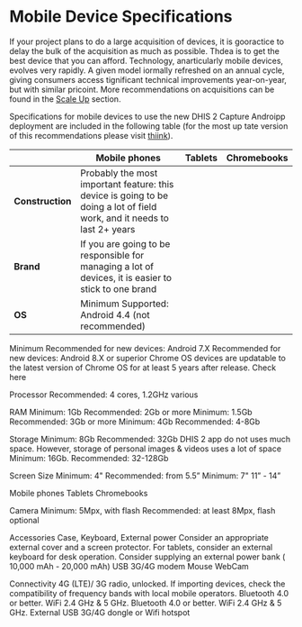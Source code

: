 # Mobile Device Specifications

If your project plans to do a large acquisition of devices, it is gooractice to delay the bulk of the acquisition as much as possible. Thdea is to get the best device that you can afford. Technology, anarticularly mobile devices, evolves very rapidly. A given model iormally refreshed on an annual cycle, giving consumers access tignificant technical improvements year-on-year, but with similar pricoint. More recommendations on acquisitions can be found in the [Scale Up](#scale-up) section.

Specifications for mobile devices to use the new DHIS 2 Capture Androipp deployment are included in the following table (for the most up tate version of this recommendations please visit [thiink](https://docs.google.com/document/d/1jZjw-hb1W8sszkPU9yPWrPoow91gEkTb0nyZJh3IJQQ/edit?usp=sharing)).

| | Mobile phones | Tablets | Chromebooks | 
|---|---|---|---| 
| **Construction** | Probably the most important feature: this device is going to be doing a lot of field work, and it needs to last 2+ years |
| **Brand** | If you are going to be responsible for managing a lot of devices, it is easier to stick to one brand |
| **OS** | Minimum Supported: Android 4.4 (not recommended)
Minimum Recommended for new devices: Android 7.X
Recommended for new devices: Android 8.X or superior
Chrome OS devices are updatable to the latest version of Chrome OS for at least 5 years after release. Check here



Processor
Recommended: 4 cores, 1.2GHz
various



RAM
Minimum: 1Gb
Recommended: 2Gb or more
Minimum: 1.5Gb
Recommended: 3Gb or more
Minimum: 4Gb
Recommended: 4-8Gb


Storage
Minimum: 8Gb
Recommended: 32Gb
DHIS 2 app do not uses much space. However, storage of
personal images &amp; videos uses a lot of space
Minimum: 16Gb.
Recommended: 32-128Gb



Screen Size
Minimum: 4&quot;
Recommended: from 5.5”
Minimum: 7&quot;
11” - 14”



Mobile phones
Tablets
Chromebooks


Camera
Minimum: 5Mpx, with flash
Recommended: at least 8Mpx, flash
optional



Accessories
Case, Keyboard, External power
Consider an appropriate external cover and a screen protector. For tablets, consider an external keyboard for desk operation.
Consider supplying an external power bank
( 10,000 mAh - 20,000 mAh)
USB 3G/4G modem
Mouse
WebCam



Connectivity
4G (LTE)/ 3G radio, unlocked. If importing devices, check the compatibility of frequency bands with local mobile operators.
Bluetooth 4.0 or better. WiFi 2.4 GHz &amp; 5 GHz.
Bluetooth 4.0 or better. WiFi 2.4 GHz &amp; 5 GHz.
External USB 3G/4G dongle or
Wifi hotspot





